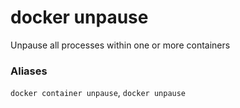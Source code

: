 # docker unpause

<!---MARKER_GEN_START-->
Unpause all processes within one or more containers

### Aliases

`docker container unpause`, `docker unpause`


<!---MARKER_GEN_END-->

